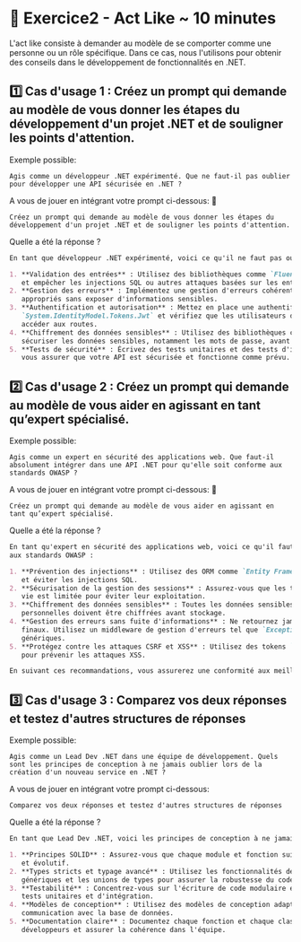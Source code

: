 # 📝 Exercice2 - Act Like ~ 10 minutes

L'act like consiste à demander au modèle de se comporter comme une personne ou un rôle spécifique.
Dans ce cas, nous l'utilisons pour obtenir des conseils dans le développement de fonctionnalités en .NET.

## 1️⃣ Cas d'usage 1 : Créez un prompt qui demande au modèle de vous donner les étapes du développement d'un projet .NET et de souligner les points d'attention.

Exemple possible:

```
Agis comme un développeur .NET expérimenté. Que ne faut-il pas oublier pour développer une API sécurisée en .NET ?
```

A vous de jouer en intégrant votre prompt ci-dessous: 👀

```
Créez un prompt qui demande au modèle de vous donner les étapes du développement d'un projet .NET et de souligner les points d'attention.
```

Quelle a été la réponse ?

```markdown
En tant que développeur .NET expérimenté, voici ce qu'il ne faut pas oublier pour développer une API sécurisée :

1. **Validation des entrées** : Utilisez des bibliothèques comme `FluentValidation` pour valider les données entrantes
   et empêcher les injections SQL ou autres attaques basées sur les entrées utilisateur.
2. **Gestion des erreurs** : Implémentez une gestion d'erreurs cohérente pour que l'API renvoie des messages d'erreur
   appropriés sans exposer d'informations sensibles.
3. **Authentification et autorisation** : Mettez en place une authentification via JWT avec
   `System.IdentityModel.Tokens.Jwt` et vérifiez que les utilisateurs disposent des autorisations appropriées pour
   accéder aux routes.
4. **Chiffrement des données sensibles** : Utilisez des bibliothèques comme `System.Security.Cryptography` pour
   sécuriser les données sensibles, notamment les mots de passe, avant de les stocker.
5. **Tests de sécurité** : Écrivez des tests unitaires et des tests d'intégration avec des outils comme `xUnit` pour
   vous assurer que votre API est sécurisée et fonctionne comme prévu.

```

## 2️⃣ Cas d'usage 2 : Créez un prompt qui demande au modèle de vous aider en agissant en tant qu’expert spécialisé.

Exemple possible:

```
Agis comme un expert en sécurité des applications web. Que faut-il absolument intégrer dans une API .NET pour qu'elle soit conforme aux standards OWASP ?
```

A vous de jouer en intégrant votre prompt ci-dessous: 👀

```
Créez un prompt qui demande au modèle de vous aider en agissant en tant qu’expert spécialisé.
```

Quelle a été la réponse ?

```markdown
En tant qu'expert en sécurité des applications web, voici ce qu'il faut intégrer dans une API .NET pour être conforme
aux standards OWASP :

1. **Prévention des injections** : Utilisez des ORM comme `Entity Framework` pour interagir avec votre base de données
   et éviter les injections SQL.
2. **Sécurisation de la gestion des sessions** : Assurez-vous que les tokens JWT sont bien signés et que leur durée de
   vie est limitée pour éviter leur exploitation.
3. **Chiffrement des données sensibles** : Toutes les données sensibles comme les mots de passe ou les informations
   personnelles doivent être chiffrées avant stockage.
4. **Gestion des erreurs sans fuite d'informations** : Ne retournez jamais les erreurs complètes aux utilisateurs
   finaux. Utilisez un middleware de gestion d'erreurs tel que `ExceptionHandlerMiddleware` pour renvoyer des messages
   génériques.
5. **Protégez contre les attaques CSRF et XSS** : Utilisez des tokens `AntiForgery` et vérifiez les entrées utilisateur
   pour prévenir les attaques XSS.

En suivant ces recommandations, vous assurerez une conformité aux meilleures pratiques de sécurité selon OWASP.
```

## 3️⃣ Cas d'usage 3 : Comparez vos deux réponses et testez d'autres structures de réponses

Exemple possible:

```
Agis comme un Lead Dev .NET dans une équipe de développement. Quels sont les principes de conception à ne jamais oublier lors de la création d'un nouveau service en .NET ?
```

A vous de jouer en intégrant votre prompt ci-dessous:

```
Comparez vos deux réponses et testez d'autres structures de réponses
```

Quelle a été la réponse ?

```markdown
En tant que Lead Dev .NET, voici les principes de conception à ne jamais oublier :

1. **Principes SOLID** : Assurez-vous que chaque module et fonction suive les principes SOLID pour un code maintenable
   et évolutif.
2. **Types stricts et typage avancé** : Utilisez les fonctionnalités de typage avancées de .NET comme les types
   génériques et les unions de types pour assurer la robustesse du code.
3. **Testabilité** : Concentrez-vous sur l'écriture de code modulaire et testable. Chaque service devrait avoir des
   tests unitaires et d'intégration.
4. **Modèles de conception** : Utilisez des modèles de conception adaptés tels que le pattern "Repository" pour gérer la
   communication avec la base de données.
5. **Documentation claire** : Documentez chaque fonction et chaque classe pour faciliter le travail des autres
   développeurs et assurer la cohérence dans l'équipe.
```

